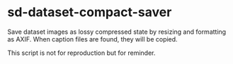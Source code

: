 # sd-dataset-compact-saver

Save dataset images as lossy compressed state by resizing and formatting as AXIF.
When caption files are found, they will be copied.

This script is not for reproduction but for reminder.
